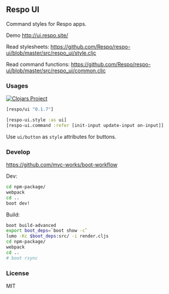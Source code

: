 
Respo UI
----

Command styles for Respo apps.

Demo http://ui.respo.site/

Read stylesheets: https://github.com/Respo/respo-ui/blob/master/src/respo_ui/style.cljc

Read command functions: https://github.com/Respo/respo-ui/blob/master/src/respo_ui/common.cljc

### Usages

[![Clojars Project](https://img.shields.io/clojars/v/respo/ui.svg)](https://clojars.org/respo/ui)

```clojure
[respo/ui "0.1.7"]
```

```clojure
[respo-ui.style :as ui]
[respo-ui.command :refer [init-input update-input on-input]]
```

Use `ui/button` as `style` attributes for buttons.

### Develop

https://github.com/mvc-works/boot-workflow

Dev:

```bash
cd npm-package/
webpack
cd ..
boot dev!
```

Build:

```bash
boot build-advanced
export boot_deps=`boot show -c`
lumo -Kc $boot_deps:src/ -i render.cljs
cd npm-package/
webpack
cd ..
# boot rsync
```

### License

MIT
